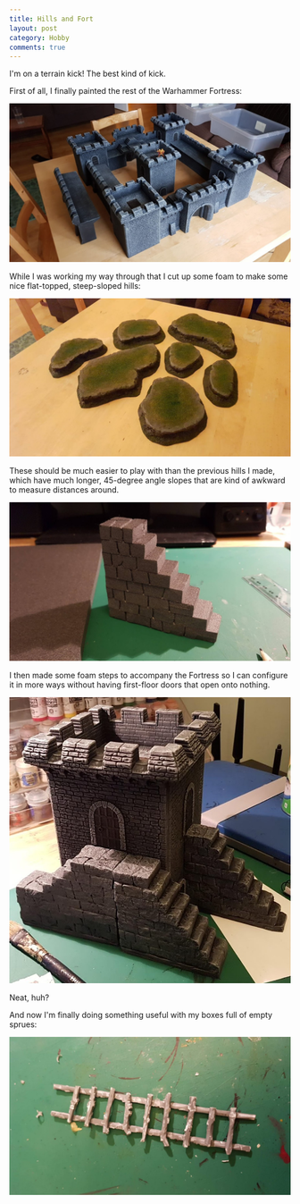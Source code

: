 ```yaml
---
title: Hills and Fort
layout: post
category: Hobby
comments: true
---
```


I'm on a terrain kick! The best kind of kick.

First of all, I finally painted the rest of the Warhammer Fortress:

![](/images/2022/01/hobby/terrain/fortress.jpg)

<!--more-->

While I was working my way through that I cut up some foam to make some nice flat-topped, steep-sloped hills:

![](/images/2022/01/hobby/terrain/hills.jpg)

These should be much easier to play with than the previous hills I made, which have much longer, 45-degree angle slopes that are kind of awkward to measure distances around.

![](/images/2022/01/hobby/terrain/steps-wip.jpg)

I then made some foam steps to accompany the Fortress so I can configure it in more ways without having first-floor doors that open onto nothing.

![](/images/2022/01/hobby/terrain/steps.jpg)

Neat, huh?

And now I'm finally doing something useful with my boxes full of empty sprues: 

![](/images/2022/01/hobby/terrain/ladder.jpg)
